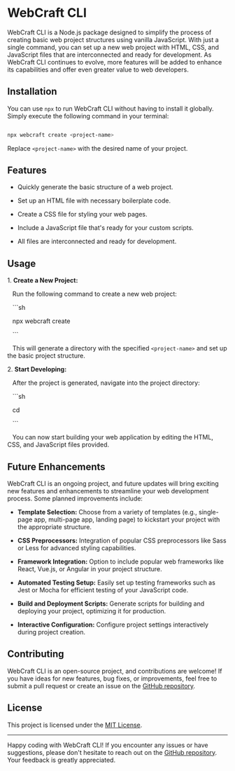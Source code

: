 # WebCraft CLI

WebCraft CLI is a Node.js package designed to simplify the process of creating basic web project structures using vanilla JavaScript. With just a single command, you can set up a new web project with HTML, CSS, and JavaScript files that are interconnected and ready for development. As WebCraft CLI continues to evolve, more features will be added to enhance its capabilities and offer even greater value to web developers.

## Installation

You can use `npx` to run WebCraft CLI without having to install it globally. Simply execute the following command in your terminal:

```sh

npx webcraft create <project-name>

```

Replace `<project-name>` with the desired name of your project.

## Features

- Quickly generate the basic structure of a web project.

- Set up an HTML file with necessary boilerplate code.

- Create a CSS file for styling your web pages.

- Include a JavaScript file that's ready for your custom scripts.

- All files are interconnected and ready for development.

## Usage

1\. **Create a New Project:**

   Run the following command to create a new web project:

   ```sh

   npx webcraft create <project-name>

   ```

   This will generate a directory with the specified `<project-name>` and set up the basic project structure.

2\. **Start Developing:**

   After the project is generated, navigate into the project directory:

   ```sh

   cd <project-name>

   ```

   You can now start building your web application by editing the HTML, CSS, and JavaScript files provided.

## Future Enhancements

WebCraft CLI is an ongoing project, and future updates will bring exciting new features and enhancements to streamline your web development process. Some planned improvements include:

- **Template Selection:** Choose from a variety of templates (e.g., single-page app, multi-page app, landing page) to kickstart your project with the appropriate structure.

- **CSS Preprocessors:** Integration of popular CSS preprocessors like Sass or Less for advanced styling capabilities.

- **Framework Integration:** Option to include popular web frameworks like React, Vue.js, or Angular in your project structure.

- **Automated Testing Setup:** Easily set up testing frameworks such as Jest or Mocha for efficient testing of your JavaScript code.

- **Build and Deployment Scripts:** Generate scripts for building and deploying your project, optimizing it for production.

- **Interactive Configuration:** Configure project settings interactively during project creation.

## Contributing

WebCraft CLI is an open-source project, and contributions are welcome! If you have ideas for new features, bug fixes, or improvements, feel free to submit a pull request or create an issue on the [GitHub repository](https://github.com/your-username/webcraft-cli).

## License

This project is licensed under the [MIT License](LICENSE).

---

Happy coding with WebCraft CLI! If you encounter any issues or have suggestions, please don't hesitate to reach out on the [GitHub repository](https://github.com/your-username/webcraft-cli). Your feedback is greatly appreciated.